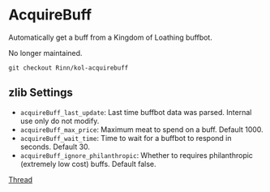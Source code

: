 # AcquireBuff
Automatically get a buff from a Kingdom of Loathing buffbot.

No longer maintained.

`git checkout Rinn/kol-acquirebuff`

## zlib Settings
* `acquireBuff_last_update`: Last time buffbot data was parsed. Internal use only do not modify.
* `acquireBuff_max_price`: Maximum meat to spend on a buff. Default 1000.
* `acquireBuff_wait_time`: Time to wait for a buffbot to respond in seconds. Default 30.
* `acquireBuff_ignore_philanthropic`: Whether to requires philanthropic (extremely low cost) buffs. Default false.

[Thread](https://kolmafia.us/showthread.php?4048-acquireBuff-Get-a-buff-from-a-buffbot])
